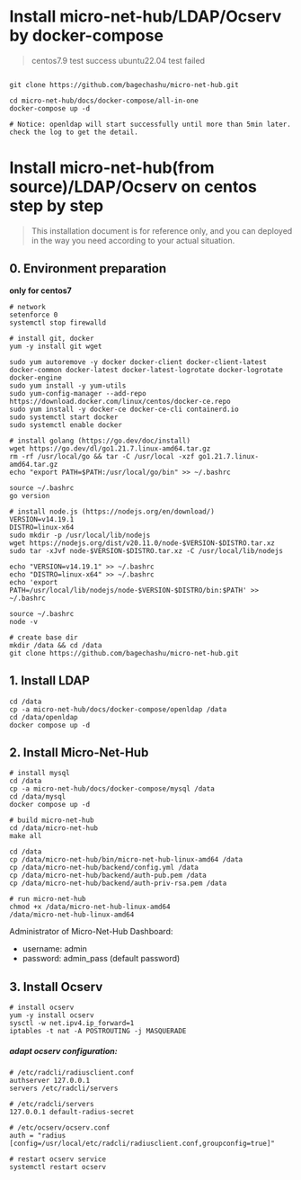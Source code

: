 <!-- @format -->

# Install micro-net-hub/LDAP/Ocserv by docker-compose

> centos7.9 test success
> ubuntu22.04 test failed

```shell

git clone https://github.com/bagechashu/micro-net-hub.git

cd micro-net-hub/docs/docker-compose/all-in-one
docker-compose up -d

# Notice: openldap will start successfully until more than 5min later. check the log to get the detail.

```

# Install micro-net-hub(from source)/LDAP/Ocserv on centos step by step

> This installation document is for reference only,
> and you can deployed in the way you need according to your actual situation.

## 0. Environment preparation

**only for centos7**

```shell
# network
setenforce 0
systemctl stop firewalld

# install git, docker
yum -y install git wget

sudo yum autoremove -y docker docker-client docker-client-latest docker-common docker-latest docker-latest-logrotate docker-logrotate docker-engine
sudo yum install -y yum-utils
sudo yum-config-manager --add-repo https://download.docker.com/linux/centos/docker-ce.repo
sudo yum install -y docker-ce docker-ce-cli containerd.io
sudo systemctl start docker
sudo systemctl enable docker

# install golang (https://go.dev/doc/install)
wget https://go.dev/dl/go1.21.7.linux-amd64.tar.gz
rm -rf /usr/local/go && tar -C /usr/local -xzf go1.21.7.linux-amd64.tar.gz
echo "export PATH=$PATH:/usr/local/go/bin" >> ~/.bashrc

source ~/.bashrc
go version

# install node.js (https://nodejs.org/en/download/)
VERSION=v14.19.1
DISTRO=linux-x64
sudo mkdir -p /usr/local/lib/nodejs
wget https://nodejs.org/dist/v20.11.0/node-$VERSION-$DISTRO.tar.xz
sudo tar -xJvf node-$VERSION-$DISTRO.tar.xz -C /usr/local/lib/nodejs

echo "VERSION=v14.19.1" >> ~/.bashrc
echo "DISTRO=linux-x64" >> ~/.bashrc
echo 'export PATH=/usr/local/lib/nodejs/node-$VERSION-$DISTRO/bin:$PATH' >> ~/.bashrc

source ~/.bashrc
node -v

# create base dir
mkdir /data && cd /data
git clone https://github.com/bagechashu/micro-net-hub.git

```

## 1. Install LDAP

```shell
cd /data
cp -a micro-net-hub/docs/docker-compose/openldap /data
cd /data/openldap
docker compose up -d

```

## 2. Install Micro-Net-Hub

```shell
# install mysql
cd /data
cp -a micro-net-hub/docs/docker-compose/mysql /data
cd /data/mysql
docker compose up -d

# build micro-net-hub
cd /data/micro-net-hub
make all

cd /data
cp /data/micro-net-hub/bin/micro-net-hub-linux-amd64 /data
cp /data/micro-net-hub/backend/config.yml /data
cp /data/micro-net-hub/backend/auth-pub.pem /data
cp /data/micro-net-hub/backend/auth-priv-rsa.pem /data

# run micro-net-hub
chmod +x /data/micro-net-hub-linux-amd64
/data/micro-net-hub-linux-amd64

```

Administrator of Micro-Net-Hub Dashboard:

- username: admin
- password: admin_pass (default password)

## 3. Install Ocserv

```shell
# install ocserv
yum -y install ocserv
sysctl -w net.ipv4.ip_forward=1
iptables -t nat -A POSTROUTING -j MASQUERADE

```

##### adapt ocserv configuration:

```
# /etc/radcli/radiusclient.conf
authserver 127.0.0.1
servers /etc/radcli/servers

# /etc/radcli/servers
127.0.0.1 default-radius-secret

# /etc/ocserv/ocserv.conf
auth = "radius [config=/usr/local/etc/radcli/radiusclient.conf,groupconfig=true]"

```

```shell
# restart ocserv service
systemctl restart ocserv
```
